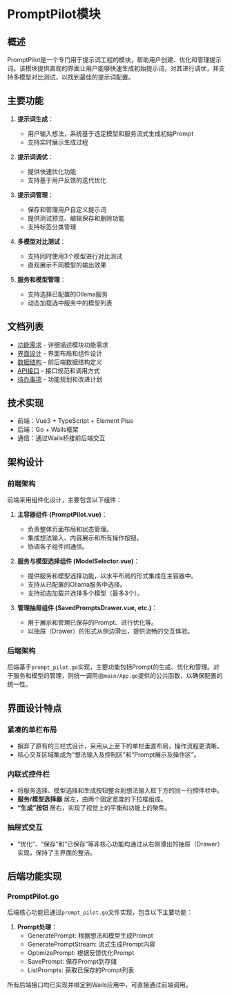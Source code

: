 # PromptPilot模块

## 概述
PromptPilot是一个专门用于提示词工程的模块，帮助用户创建、优化和管理提示词。该模块提供直观的界面让用户能够快速生成初始提示词，对其进行调优，并支持多模型对比测试，以找到最佳的提示词配置。

## 主要功能
1. **提示词生成**：
   - 用户输入想法，系统基于选定模型和服务流式生成初始Prompt
   - 支持实时展示生成过程

2. **提示词调优**：
   - 提供快速优化功能
   - 支持基于用户反馈的迭代优化

3. **提示词管理**：
   - 保存和管理用户自定义提示词
   - 提供测试预览、编辑保存和删除功能
   - 支持标签分类管理

4. **多模型对比测试**：
   - 支持同时使用3个模型进行对比测试
   - 直观展示不同模型的输出效果

5. **服务和模型管理**：
   - 支持选择已配置的Ollama服务
   - 动态加载选中服务中的模型列表

## 文档列表
- [功能需求](01.功能需求.md) - 详细描述模块功能需求
- [界面设计](02.界面设计.md) - 界面布局和组件设计
- [数据结构](03.数据结构.md) - 前后端数据结构定义
- [API接口](04.API接口.md) - 接口规范和调用方式
- [待办事项](06.待办事项.md) - 功能规划和改进计划

## 技术实现
- 前端：Vue3 + TypeScript + Element Plus
- 后端：Go + Wails框架
- 通信：通过Wails桥接前后端交互

## 架构设计

### 前端架构
前端采用组件化设计，主要包含以下组件：

1. **主容器组件 (PromptPilot.vue)**：
   - 负责整体页面布局和状态管理。
   - 集成想法输入、内容展示和所有操作按钮。
   - 协调各子组件间通信。

2. **服务与模型选择组件 (ModelSelector.vue)**：
   - 提供服务和模型选择功能，以水平布局的形式集成在主容器中。
   - 支持从已配置的Ollama服务中选择。
   - 支持动态加载并选择多个模型（最多3个）。

3. **管理抽屉组件 (SavedPromptsDrawer.vue, etc.)**：
   - 用于展示和管理已保存的Prompt、进行优化等。
   - 以抽屉（Drawer）的形式从侧边滑出，提供流畅的交互体验。

### 后端架构
后端基于`prompt_pilot.go`实现，主要功能包括Prompt的生成、优化和管理。对于服务和模型的管理，则统一调用由`main/App.go`提供的公共函数，以确保配置的统一性。

## 界面设计特点

### 紧凑的单栏布局
- 摒弃了原有的三栏式设计，采用从上至下的单栏垂直布局，操作流程更清晰。
- 核心交互区域集成为“想法输入及控制区”和“Prompt展示及操作区”。

### 内联式控件栏
- 将服务选择、模型选择和生成按钮整合到想法输入框下方的同一行控件栏中。
- **服务/模型选择器** 居左，由两个固定宽度的下拉框组成。
- **“生成”按钮** 居右，实现了视觉上的平衡和功能上的聚焦。

### 抽屉式交互
- “优化”、“保存”和“已保存”等非核心功能均通过从右侧滑出的抽屉（Drawer）实现，保持了主界面的整洁。

## 后端功能实现

### PromptPilot.go
后端核心功能已通过`prompt_pilot.go`文件实现，包含以下主要功能：

1. **Prompt处理**：
   - GeneratePrompt: 根据想法和模型生成Prompt
   - GeneratePromptStream: 流式生成Prompt内容
   - OptimizePrompt: 根据反馈优化Prompt
   - SavePrompt: 保存Prompt到存储
   - ListPrompts: 获取已保存的Prompt列表

所有后端接口均已实现并绑定到Wails应用中，可直接通过前端调用。
